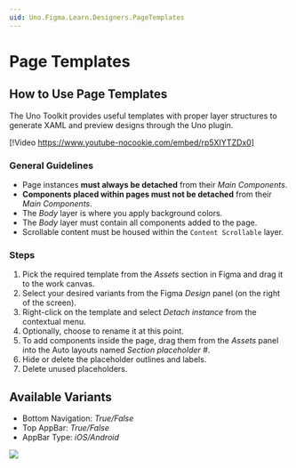 ```yaml
---
uid: Uno.Figma.Learn.Designers.PageTemplates
---
```


# Page Templates

## How to Use Page Templates

The Uno Toolkit provides useful templates with proper layer structures to generate XAML and preview designs through the Uno plugin.

[!Video https://www.youtube-nocookie.com/embed/rp5XIYTZDx0]

### General Guidelines

- Page instances **must always be detached** from their *Main Components*.
- **Components placed within pages must not be detached** from their *Main Components*.
- The *Body* layer is where you apply background colors.
- The *Body* layer must contain all components added to the page.
- Scrollable content must be housed within the `Content Scrollable` layer.

### Steps

1. Pick the required template from the *Assets* section in Figma and drag it to the work canvas.
2. Select your desired variants from the Figma *Design* panel (on the right of the screen).
3. Right-click on the template and select *Detach instance* from the contextual menu.
4. Optionally, choose to rename it at this point.
5. To add components inside the page, drag them from the *Assets* panel into the Auto layouts named *Section placeholder #*.
6. Hide or delete the placeholder outlines and labels.
7. Delete unused placeholders.

## Available Variants

- Bottom Navigation: *True/False*
- Top AppBar: *True/False*
- AppBar Type: *iOS/Android*

![](assets/page-template.png)
